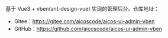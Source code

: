 基于 Vue3 + vben(ant-design-vue) 实现的管理后台。仓库地址：

* Gitee：<https://gitee.com/aicoscode/aicos-ui-admin-vben>
* GitHub：<https://github.com/aicoscode/aicos-ui-admin-vben>
